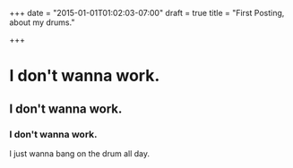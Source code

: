 +++
date = "2015-01-01T01:02:03-07:00"
draft = true
title = "First Posting, about my drums."

+++

# I don't wanna work.
## I don't wanna work.
### I don't wanna work.

I just wanna bang on the drum all day.
